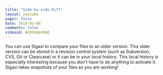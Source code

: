 ```yaml
---
title: "Side-by-side Diff"
layout: youtube 
pager: false
date: 2019-03-08
comments: false
videoid: WCQSAUpnRmQ
---
```

You can use Sigasi to compare your files to an older version. This older version can be stored in a revision control system (such as Subversion, CVS, Git or Clearcase) or it can be in your <em>local history</em>. This local history is especially interesting because you don't have to do anything to activate it. Sigasi takes snapshots of your files as you are working!
